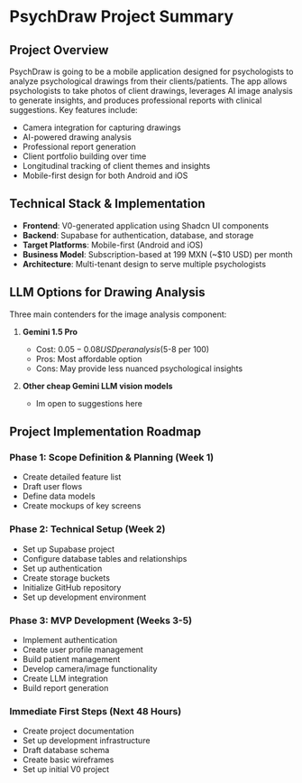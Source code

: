 # PsychDraw Project Summary

## Project Overview
PsychDraw is going to be a mobile application designed for psychologists to analyze psychological drawings from their clients/patients. The app allows psychologists to take photos of client drawings, leverages AI image analysis to generate insights, and produces professional reports with clinical suggestions. Key features include:

- Camera integration for capturing drawings
- AI-powered drawing analysis 
- Professional report generation
- Client portfolio building over time
- Longitudinal tracking of client themes and insights
- Mobile-first design for both Android and iOS

## Technical Stack & Implementation
- **Frontend**: V0-generated application using Shadcn UI components
- **Backend**: Supabase for authentication, database, and storage
- **Target Platforms**: Mobile-first (Android and iOS)
- **Business Model**: Subscription-based at 199 MXN (~$10 USD) per month
- **Architecture**: Multi-tenant design to serve multiple psychologists

## LLM Options for Drawing Analysis
Three main contenders for the image analysis component:

1. **Gemini 1.5 Pro**
   - Cost: $0.05-0.08 USD per analysis ($5-8 per 100)
   - Pros: Most affordable option
   - Cons: May provide less nuanced psychological insights

2. **Other cheap Gemini LLM vision models**
     - Im open to suggestions here

## Project Implementation Roadmap

### Phase 1: Scope Definition & Planning (Week 1)
- Create detailed feature list
- Draft user flows
- Define data models
- Create mockups of key screens

### Phase 2: Technical Setup (Week 2)
- Set up Supabase project
- Configure database tables and relationships
- Set up authentication
- Create storage buckets
- Initialize GitHub repository
- Set up development environment

### Phase 3: MVP Development (Weeks 3-5)
- Implement authentication
- Create user profile management
- Build patient management
- Develop camera/image functionality
- Create LLM integration
- Build report generation

### Immediate First Steps (Next 48 Hours)
- Create project documentation
- Set up development infrastructure
- Draft database schema
- Create basic wireframes
- Set up initial V0 project